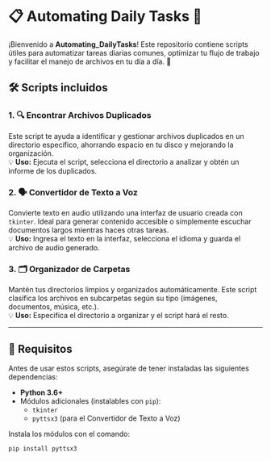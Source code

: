 # 📋 Automating Daily Tasks 🚀

¡Bienvenido a **Automating_DailyTasks**! Este repositorio contiene scripts útiles para automatizar tareas diarias comunes, optimizar tu flujo de trabajo y facilitar el manejo de archivos en tu día a día. 🎯  

## 🛠️ Scripts incluidos

### 1. 🔍 **Encontrar Archivos Duplicados**  
Este script te ayuda a identificar y gestionar archivos duplicados en un directorio específico, ahorrando espacio en tu disco y mejorando la organización.  
💡 **Uso:** Ejecuta el script, selecciona el directorio a analizar y obtén un informe de los duplicados.  

### 2. 🗣️ **Convertidor de Texto a Voz**  
Convierte texto en audio utilizando una interfaz de usuario creada con `tkinter`. Ideal para generar contenido accesible o simplemente escuchar documentos largos mientras haces otras tareas.  
💡 **Uso:** Ingresa el texto en la interfaz, selecciona el idioma y guarda el archivo de audio generado.  

### 3. 🗂️ **Organizador de Carpetas**  
Mantén tus directorios limpios y organizados automáticamente. Este script clasifica los archivos en subcarpetas según su tipo (imágenes, documentos, música, etc.).  
💡 **Uso:** Especifica el directorio a organizar y el script hará el resto.  

---

## 🔧 **Requisitos**  

Antes de usar estos scripts, asegúrate de tener instaladas las siguientes dependencias:  
- **Python 3.6+**  
- Módulos adicionales (instalables con `pip`):  
  - `tkinter`  
  - `pyttsx3` (para el Convertidor de Texto a Voz)  

Instala los módulos con el comando:  
```bash
pip install pyttsx3
```
